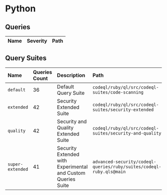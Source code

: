 # Python

## Queries
<!-- AUTOMATION-QUERIES -->
| Name | Severity | Path |
| :--- | :------- | :--- |


<!-- AUTOMATION-QUERIES -->
## Query Suites
<!-- AUTOMATION-SUITES -->
| Name | Queries Count | Description | Path |
| :--- | :---- | :--- | :--- |
| `default` | 36 | Default Query Suite | `codeql/ruby/ql/src/codeql-suites/code-scanning` |
| `extended` | 42 | Security Extended Suite | `codeql/ruby/ql/src/codeql-suites/security-extended` |
| `quality` | 42 | Security and Quality Extended Suite | `codeql/ruby/ql/src/codeql-suites/security-and-quality` |
| `super-extended` | 41 | Security Extended with Experimental and Custom Queries Suite | `advanced-security/codeql-queries/ruby/suites/codeql-ruby.qls@main` |


<!-- AUTOMATION-SUITES -->
